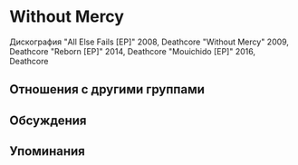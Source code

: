 # Without Mercy

Дискография
"All Else Fails [EP]" 2008, Deathcore
"Without Mercy" 2009, Deathcore
"Reborn [EP]" 2014, Deathcore
"Mouichido [EP]" 2016, Deathcore

## Отношения с другими группами


## Обсуждения


## Упоминания

